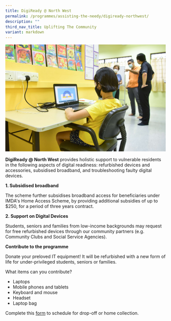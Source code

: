 ```yaml
---
title: DigiReady @ North West
permalink: /programmes/assisting-the-needy/digiready-northwest/
description: ""
third_nav_title: Uplifting The Community
variant: markdown
---
```

![](/images/Programmes/Uplifting%20The%20Community/IMG012.jpg)

**DigiReady @ North West** provides holistic support to vulnerable residents in the following aspects of digital readiness: refurbished devices and accessories, subsidised broadband, and troubleshooting faulty digital devices.

**1. Subsidised broadband**

The scheme further subsidises broadband access for beneficiaries under IMDA's Home Access Scheme, by providing additional subsidies of up to $250, for a period of three years contract. 


**2. Support on Digital Devices**

Students, seniors and families from low-income backgrounds may request for free refurbished devices through our community partners (e.g. Community Clubs and Social Service Agencies).




**Contribute to the programme**

Donate your preloved IT equipment! It will be refurbished with a new form of life for under-privileged students, seniors or families. 

What items can you contribute?  

*   Laptops
*   Mobile phones and tablets
*   Keyboard and mouse
*   Headset
*   Laptop bag

Complete this [form](https://www.go.gov.sg/digiready) to schedule for drop-off or home collection.